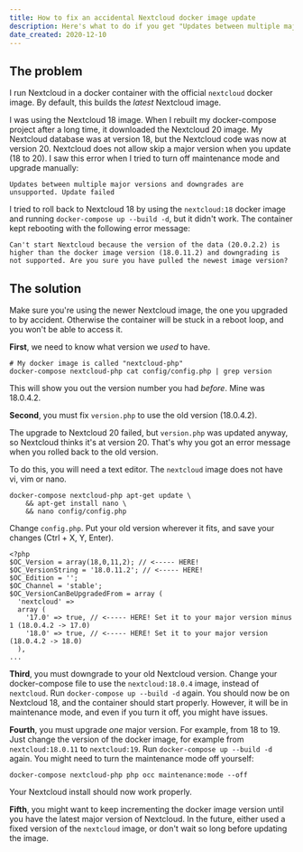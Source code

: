 ```yaml
---
title: How to fix an accidental Nextcloud docker image update
description: Here's what to do if you get "Updates between multiple major versions and downgrades are unsupported" after updating the docker image.
date_created: 2020-12-10
---
```


## The problem

I run Nextcloud in a docker container with the official `nextcloud` docker image. By default, this builds the *latest* Nextcloud image.

I was using the Nextcloud 18 image. When I rebuilt my docker-compose project after a long time, it downloaded the Nextcloud 20 image. My Nextcloud database was at version 18, but the Nextcloud code was now at version 20. Nextcloud does not allow skip a major version when you update (18 to 20). I saw this error when I tried to turn off maintenance mode and upgrade manually:

```
Updates between multiple major versions and downgrades are unsupported. Update failed
```

I tried to roll back to Nextcloud 18 by using the `nextcloud:18` docker image and running `docker-compose up --build -d`, but it didn't work. The container kept rebooting with the following error message:

```
Can't start Nextcloud because the version of the data (20.0.2.2) is higher than the docker image version (18.0.11.2) and downgrading is not supported. Are you sure you have pulled the newest image version?
```

## The solution

Make sure you're using the newer Nextcloud image, the one you upgraded to by accident. Otherwise the container will be stuck in a reboot loop, and you won't be able to access it.

**First**, we need to know what version we *used* to have.

```
# My docker image is called "nextcloud-php"
docker-compose nextcloud-php cat config/config.php | grep version
```

This will show you out the version number you had *before*. Mine was 18.0.4.2.

**Second**, you must fix `version.php` to use the old version (18.0.4.2).

The upgrade to Nextcloud 20 failed, but `version.php` was updated anyway, so Nextcloud thinks it's at version 20. That's why you got an error message when you rolled back to the old version.

To do this, you will need a text editor. The `nextcloud` image does not have vi, vim or nano.

```
docker-compose nextcloud-php apt-get update \
    && apt-get install nano \
    && nano config/config.php
```

Change `config.php`. Put your old version wherever it fits, and save your changes (Ctrl + X, Y, Enter).

```
<?php
$OC_Version = array(18,0,11,2); // <----- HERE!
$OC_VersionString = '18.0.11.2'; // <----- HERE!
$OC_Edition = '';
$OC_Channel = 'stable';
$OC_VersionCanBeUpgradedFrom = array (
  'nextcloud' =>
  array (
    '17.0' => true, // <----- HERE! Set it to your major version minus 1 (18.0.4.2 -> 17.0)
    '18.0' => true, // <----- HERE! Set it to your major version (18.0.4.2 -> 18.0)
  ),
...
```

**Third**, you must downgrade to your old Nextcloud version. Change your docker-compose file to use the `nextcloud:18.0.4` image, instead of `nextcloud`. Run `docker-compose up --build -d` again. You should now be on Nextcloud 18, and the container should start properly. However, it will be in maintenance mode, and even if you turn it off, you might have issues.

**Fourth**, you must upgrade *one* major version. For example, from 18 to 19. Just change the version of the docker image, for example from `nextcloud:18.0.11` to `nextcloud:19`. Run `docker-compose up --build -d` again. You might need to turn the maintenance mode off yourself:

```
docker-compose nextcloud-php php occ maintenance:mode --off
```

Your Nextcloud install should now work properly.

**Fifth**, you might want to keep incrementing the docker image version until you have the latest major version of Nextcloud. In the future, either used a fixed version of the `nextcloud` image, or don't wait so long before updating the image.

